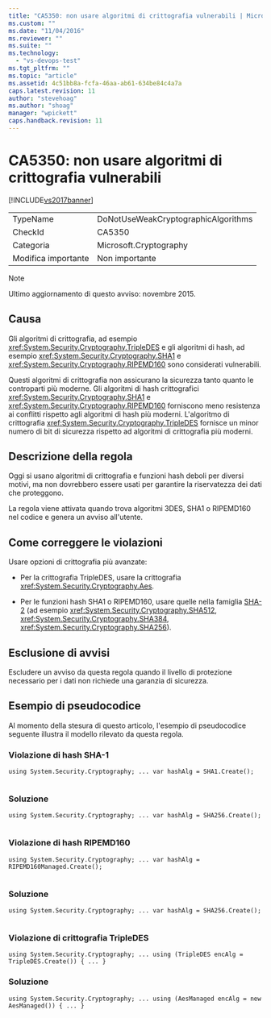```yaml
---
title: "CA5350: non usare algoritmi di crittografia vulnerabili | Microsoft Docs"
ms.custom: ""
ms.date: "11/04/2016"
ms.reviewer: ""
ms.suite: ""
ms.technology: 
  - "vs-devops-test"
ms.tgt_pltfrm: ""
ms.topic: "article"
ms.assetid: 4c51bb8a-fcfa-46aa-ab61-634be84c4a7a
caps.latest.revision: 11
author: "stevehoag"
ms.author: "shoag"
manager: "wpickett"
caps.handback.revision: 11
---
```

# CA5350: non usare algoritmi di crittografia vulnerabili
[!INCLUDE[vs2017banner](../code-quality/includes/vs2017banner.md)]

|||  
|-|-|  
|TypeName|DoNotUseWeakCryptographicAlgorithms|  
|CheckId|CA5350|  
|Categoria|Microsoft.Cryptography|  
|Modifica importante|Non importante|  
  
> [!NOTE]
>  Ultimo aggiornamento di questo avviso: novembre 2015.  
  
## Causa  
 Gli algoritmi di crittografia, ad esempio <xref:System.Security.Cryptography.TripleDES> e gli algoritmi di hash, ad esempio <xref:System.Security.Cryptography.SHA1> e <xref:System.Security.Cryptography.RIPEMD160> sono considerati vulnerabili.  
  
 Questi algoritmi di crittografia non assicurano la sicurezza tanto quanto le controparti più moderne. Gli algoritmi di hash crittografici <xref:System.Security.Cryptography.SHA1> e <xref:System.Security.Cryptography.RIPEMD160> forniscono meno resistenza ai conflitti rispetto agli algoritmi di hash più moderni. L'algoritmo di crittografia <xref:System.Security.Cryptography.TripleDES> fornisce un minor numero di bit di sicurezza rispetto ad algoritmi di crittografia più moderni.  
  
## Descrizione della regola  
 Oggi si usano algoritmi di crittografia e funzioni hash deboli per diversi motivi, ma non dovrebbero essere usati per garantire la riservatezza dei dati che proteggono.  
  
 La regola viene attivata quando trova algoritmi 3DES, SHA1 o RIPEMD160 nel codice e genera un avviso all'utente.  
  
## Come correggere le violazioni  
 Usare opzioni di crittografia più avanzate:  
  
-   Per la crittografia TripleDES, usare la crittografia <xref:System.Security.Cryptography.Aes>.  
  
-   Per le funzioni hash SHA1 o RIPEMD160, usare quelle nella famiglia [SHA\-2](https://msdn.microsoft.com/en-us/library/windows/desktop/aa382459.aspx) \(ad esempio <xref:System.Security.Cryptography.SHA512>, <xref:System.Security.Cryptography.SHA384>, <xref:System.Security.Cryptography.SHA256>\).  
  
## Esclusione di avvisi  
 Escludere un avviso da questa regola quando il livello di protezione necessario per i dati non richiede una garanzia di sicurezza.  
  
## Esempio di pseudocodice  
 Al momento della stesura di questo articolo, l'esempio di pseudocodice seguente illustra il modello rilevato da questa regola.  
  
### Violazione di hash SHA\-1  
  
```  
using System.Security.Cryptography; ... var hashAlg = SHA1.Create();  
  
```  
  
### Soluzione  
  
```  
using System.Security.Cryptography; ... var hashAlg = SHA256.Create();  
  
```  
  
### Violazione di hash RIPEMD160  
  
```  
using System.Security.Cryptography; ... var hashAlg = RIPEMD160Managed.Create();  
  
```  
  
### Soluzione  
  
```  
using System.Security.Cryptography; ... var hashAlg = SHA256.Create();  
  
```  
  
### Violazione di crittografia TripleDES  
  
```  
using System.Security.Cryptography; ... using (TripleDES encAlg = TripleDES.Create()) { ... }  
```  
  
### Soluzione  
  
```  
using System.Security.Cryptography; ... using (AesManaged encAlg = new AesManaged()) { ... }  
```
